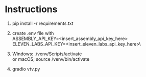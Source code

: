 # Instructions
1. pip install -r requirements.txt

2. create .env file with\
ASSEMBLY_API_KEY=<insert_assembly_api_key_here>\
ELEVEN_LABS_API_KEY=<insert_eleven_labs_api_key_here>\


2. Windows: ./venv/Scripts/activate\
or macOS; source /venv/bin/activate

3. gradio vtv.py